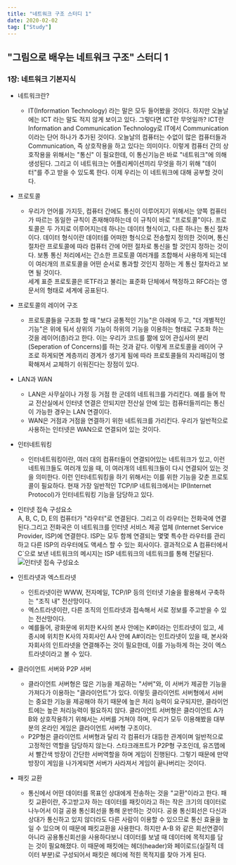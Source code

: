 ```yaml
---
title: "네트워크 구조 스터디 1"
date: 2020-02-02
tag: ["Study"]
---
```



## "그림으로 배우는 네트워크 구조" 스터디 1

### 1장: 네트워크 기본지식

- 네트워크란?
  - IT(Information Technology) 라는 말은 모두 들어봤을 것이다. 하지만 오늘날에는 ICT 라는 말도 적지 않게 보이고 있다. 그렇다면 ICT란 무엇일까? ICT란 Information and Communication Technology로 IT에서 Communication 이라는 단어 하나가 추가된 것이다. 오늘날의 컴퓨터는 수없이 많은 컴퓨터들과 Communication, 즉 상호작용을 하고 있다는 의미이다. 이렇게 컴퓨터 간의 상호작용을 위해서는 "통신" 이 필요한데, 이 통신기능은 바로 "네트워크"에 의해 생성된다. 그리고 이 네트워크는 어플리케이션끼리 무엇을 하기 위해 "데이터"를 주고 받을 수 있도록 한다. 이제 우리는 이 네트워크에 대해 공부할 것이다.

- 프로토콜
  - 우리가 언어를 가지듯, 컴퓨터 간에도 통신이 이루어지기 위해서는 양쪽 컴퓨터가 따르는 동일한 규칙이 존재해야하는데 이 규칙이 바로 "프로토콜"이다.   프로토콜은 두 가지로 이루어지는데 하나는 데이터 형식이고, 다른 하나는 통신 절차이다. 데이터 형식이란 데이터를 어떠한 형식으로 전송할지 정의한 것이며, 통신 절차란 프로토콜에 따라 컴퓨터 간에 어떤 절차로 통신을 할 것인지 정하는 것이다. 보통 통신 처리에서는 간소한 프로토콜 여러개를 조합해서 사용하게 되는데 이 여러개의 프로토콜을 어떤 순서로 통과할 것인지 정하는 게 통신 절차라고 보면 될 것이다.  
  세계 표준 프로토콜은 IETF라고 불리는 표준화 단체에서 책정하고 RFC라는 영문서의 형태로 세계에 공표된다.

- 프로토콜의 레이어 구조
  - 프로토콜들을 구조화 할 때 "보다 공통적인 기능"은 아래에 두고, "더 개별적인 기능"은 위에 둬서 상위의 기능이 하위의 기능을 이용하는 형태로 구조화 하는 것을 레이어(층)라고 한다. 이는 우리가 코드를 짦에 있어 관심사의 분리(Seperation of Concerns)를 하는 것과 같다. 이렇게 프로토콜을 레이어 구조로 하게되면 계층끼리 경계가 생기게 됨에 따라 프로토콜들의 자리매김이 명확해져서 교체하기 쉬워진다는 장점이 있다.

- LAN과 WAN
  - LAN은 사무실이나 가정 등 거점 한 군데의 네트워크를 가리킨다. 예를 들어 학교 전산실에서 인터넷 연결은 안되지만 전산실 안에 있는 컴퓨터들끼리는 통신이 가능한 경우는 LAN 연결이다.
  - WAN은 거점과 거점을 연결하기 위한 네트워크를 가리킨다. 우리가 일반적으로 사용하는 인터넷은 WAN으로 연결되어 있는 것이다.

- 인터네트워킹
  - 인터네트워킹이란, 여러 대의 컴퓨터들이 연결되어있는 네트워크가 있고, 이런 네트워크들도 여러개 있을 때, 이 여러개의 네트워크들이 다시 연결되어 있는 것을 의미한다. 이런 인터네트워킹을 하기 위해서는 이를 위한 기능을 갖춘 프로토콜이 필요하다. 현재 가장 일반적인 TCP/IP 네트워크에서는 IP(Internet Protocol)가 인터네트워킹 기능을 담당하고 있다.

- 인터넷 접속 구성요소  
  A, B, C, D, E의 컴퓨터가 "라우터"로 연결된다. 그리고 이 라우터는 전화국에 연결된다.그리고 전화국은 이 네트워크를 인터넷 서비스 제공 업체 (Internet Service Provider, ISP)에 연결한다. ISP는 모두 함께 연결되는 몇몇 특수한 라우터를 관리하고 다른 ISP의 라우터에도 액세스 할 수 있는 회사이다. 결과적으로 A 컴퓨터에서 C`으로 보낸 네트워크의 메시지는 ISP 네트워크의 네트워크를 통해 전달된다.  
  ![인터넷 접속 구성요소](https://mdn.mozillademos.org/files/8453/internet-schema-7.png)

- 인트라넷과 엑스트라넷
  - 인트라넷이란 WWW, 전자메일, TCP/IP 등의 인터넷 기술을 활용해서 구축하는 "조직 내" 전산망이다.
  - 엑스트라넷이란, 다른 조직의 인트라넷과 접속해서 서로 정보를 주고받을 수 있는 전산망이다.
  - 예를들어, 광화문에 위치한 K사의 본사 안에는 K#이라는 인트라넷이 있고, 세종시에 위치한 K사의 자회사인 A사 안에 A#이라는 인트라넷이 있을 때, 본사와 자회사의 인트라넷을 연결해주는 것이 필요한데, 이를 가능하게 하는 것이 엑스트라넷이라고 볼 수 있다.

- 클라이언트 서버와 P2P 서버
  - 클라이언트 서버형은 많은 기능을 제공하는 "서버"와, 이 서버가 제공한 기능을 가져다가 이용하는 "클라이언트"가 있다. 이렇듯 클라이언트 서버형에서 서버는 중요한 기능을 제공해야 하기 때문에 높은 처리 능력이 요구되지만, 클라이언트에는 높은 처리능력이 필요하지 않다. 클라이언트 서버형은 클라이언트 A가 B와 상호작용하기 위해서는 서버를 거쳐야 하며, 우리가 모두 이용해봤을 대부분의 온라인 게임은 클라이언트 서버형 구조이다.
  - P2P형은 클라이언트 서버형과 달리 각 컴퓨터가 대등한 관계이며 일반적으로 고정적인 역할을 담당하지 않는다. 스타크래프트가 P2P형 구조인데, 유즈맵에서 빨간색 방장이 간단한 서버역할을 하며 게임이 진행된다. 그렇기 때문에 만약 방장이 게임을 나가게되면 서버가 사라져서 게임이 끝나버리는 것이다.

- 패킷 교환
  - 통신에서 어떤 데이터를 목표인 상대에게 전송하는 것을 "교환"이라고 한다. 패킷 교환이란, 주고받고자 하는 데이터를 패킷이라고 하는 작은 크기의 데이터로 나누어서 이걸 공용 통신회선을 통해 운반하는 것이다. 공용 통신회선은 다신과 상대가 통신하고 있지 않더라도 다른 사람이 이용할 수 있으므로 통신 효율을 높일 수 있으며 이 때문에 패킷교환을 사용한다. 하지만 A-B 와 같은 회선연결이 아니라 공용통신회선을 사용하다보니 데이터를 보낼 때 데이터에 목적지를 담는 것이 필요해졌다. 이 때문에 패킷에는 헤더(header)와 페이로드(실질적 데이터 부분)로 구성되어서 패킷은 헤더에 적힌 목적지를 찾아 가게 된다.
